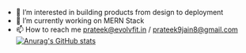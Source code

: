 - 👀 I’m interested in building products from design to deployment
- 🌱 I’m currently working on MERN Stack
- 📫 How to reach me prateek@evolvfit.in / prateek9jain8@gmail.com
[![Anurag's GitHub stats](https://github-readme-stats.vercel.app/api?username=prateekjain98)](https://github.com/anuraghazra/github-readme-stats)
<!---
prateekjain98/prateekjain98 is a ✨ special ✨ repository because its `README.md` (this file) appears on your GitHub profile.
You can click the Preview link to take a look at your changes.
--->
